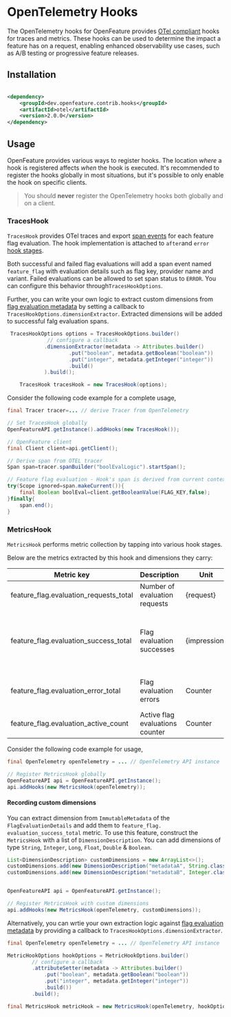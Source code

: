 # OpenTelemetry Hooks

The OpenTelemetry hooks for OpenFeature provides [OTel compliant](https://github.com/open-telemetry/opentelemetry-specification/blob/main/specification/trace/semantic_conventions/feature-flags.md) hooks for traces and metrics.
These hooks can be used to determine the impact a feature has on a request, enabling enhanced observability use cases, such as A/B testing or progressive feature releases.

## Installation

<!-- x-release-please-start-version -->

```xml

<dependency>
    <groupId>dev.openfeature.contrib.hooks</groupId>
    <artifactId>otel</artifactId>
    <version>2.0.0</version>
</dependency>
```

<!-- x-release-please-end-version -->

## Usage

OpenFeature provides various ways to register hooks. The location _where_ a hook is registered affects _when_ the hook is executed.
It's recommended to register the hooks globally in most situations, but it's possible to only enable the hook on specific clients.

> You should **never** register the OpenTelemetry hooks both globally and on a client.

### TracesHook

`TracesHook` provides OTel traces and export [span events](https://opentelemetry.io/docs/concepts/signals/traces/#span-events) for each feature flag evaluation.
The hook implementation is attached to `after`and `error` [hook stages](https://github.com/open-feature/spec/blob/main/specification/sections/04-hooks.md#overview).

Both successful and failed flag evaluations will add a span event named `feature_flag` with evaluation details such as flag key, provider name and variant.
Failed evaluations can be allowed to set span status to `ERROR`. You can configure this behavior through`TracesHookOptions`.

Further, you can write your own logic to extract custom dimensions from [flag evaluation metadata](https://github.com/open-feature/spec/blob/main/specification/types.md#flag-metadata) by setting a callback to `TracesHookOptions.dimensionExtractor`.
Extracted dimensions will be added to successful falg evaluation spans.

```java
 TracesHookOptions options = TracesHookOptions.builder()
             // configure a callback
            .dimensionExtractor(metadata -> Attributes.builder()
                    .put("boolean", metadata.getBoolean("boolean"))
                    .put("integer", metadata.getInteger("integer"))
                    .build()
            ).build();

    TracesHook tracesHook = new TracesHook(options);
```

Consider the following code example for a complete usage,

```java
final Tracer tracer=... // derive Tracer from OpenTelemetry

// Set TracesHook globally
OpenFeatureAPI.getInstance().addHooks(new TracesHook());

// OpenFeature client
final Client client=api.getClient();

// Derive span from OTEL tracer
Span span=tracer.spanBuilder("boolEvalLogic").startSpan();

// Feature flag evaluation - Hook's span is derived from current context
try(Scope ignored=span.makeCurrent()){
    final Boolean boolEval=client.getBooleanValue(FLAG_KEY,false);
}finally{
    span.end();
}
```

### MetricsHook

`MetricsHook` performs metric collection by tapping into various hook stages.

Below are the metrics extracted by this hook and dimensions they carry:

| Metric key                             | Description                     | Unit         | Dimensions                                               |
|----------------------------------------|---------------------------------|--------------|----------------------------------------------------------|
| feature_flag.evaluation_requests_total | Number of evaluation requests   | {request}    | key & provider name                                      |
| feature_flag.evaluation_success_total  | Flag evaluation successes       | {impression} | key, provider name, reason, variant & custom dimensions* |
| feature_flag.evaluation_error_total    | Flag evaluation errors          | Counter      | key, provider name, exception                            |
| feature_flag.evaluation_active_count   | Active flag evaluations counter | Counter      | key                                                      |

Consider the following code example for usage,

```java
final OpenTelemetry openTelemetry = ... // OpenTelemetry API instance

// Register MetricsHook globally         
OpenFeatureAPI api = OpenFeatureAPI.getInstance();
api.addHooks(new MetricsHook(openTelemetry));
```

#### Recording custom dimensions

You can extract dimension from `ImmutableMetadata` of the `FlagEvaluationDetails` and add them to `feature_flag. evaluation_success_total` metric.
To use this feature, construct the `MetricsHook` with a list of `DimensionDescription`. 
You can add dimensions of type `String`, `Integer`, `Long`, `Float`, `Double` & `Boolean`.

```java
List<DimensionDescription> customDimensions = new ArrayList<>();
customDimensions.add(new DimensionDescription("metadataA", String.class));
customDimensions.add(new DimensionDescription("metadataB", Integer.class));


OpenFeatureAPI api = OpenFeatureAPI.getInstance();

// Register MetricsHook with custom dimensions
api.addHooks(new MetricsHook(openTelemetry, customDimensions));
```

Alternatively, you can wrtie your own extraction logic against [flag evaluation metadata](https://github.com/open-feature/spec/blob/main/specification/types.md#flag-metadata) by providing a callback to `TracesHookOptions.dimensionExtractor`.

```java
final OpenTelemetry openTelemetry = ... // OpenTelemetry API instance

MetricHookOptions hookOptions = MetricHookOptions.builder()
        // configure a callback
        .attributeSetter(metadata -> Attributes.builder()
            .put("boolean", metadata.getBoolean("boolean"))
            .put("integer", metadata.getInteger("integer"))
            .build())
        .build();

final MetricsHook metricHook = new MetricsHook(openTelemetry, hookOptions);
```